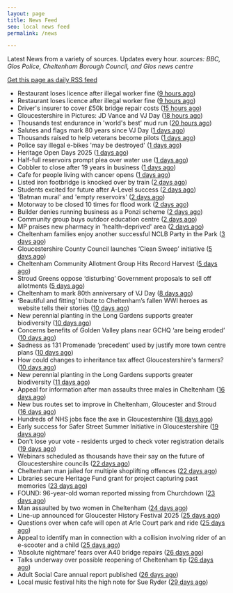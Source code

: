 ```yaml
---
layout: page
title: News Feed
seo: local news feed
permalink: /news

---
```


Latest News from a variety of sources. Updates every hour.
_sources: BBC, Glos Police, Cheltenham Borough Council, and Glos news centre_

[Get this page as daily RSS feed](/daily.rss)

<!-- news_marker starts -->
- Restaurant loses licence after illegal worker fine ([9 hours ago](https://www.bbc.com/news/articles/cewyj8y0dzjo?at_medium=RSS&at_campaign=rss))
- Restaurant loses licence after illegal worker fine ([9 hours ago](https://www.bbc.com/news/articles/cewyj8y0dzjo?at_medium=RSS&at_campaign=rss))
- Driver's insurer to cover £50k bridge repair costs ([15 hours ago](https://www.bbc.com/news/articles/cjdyr09jg4go?at_medium=RSS&at_campaign=rss))
- Gloucestershire in Pictures: JD Vance and VJ Day ([18 hours ago](https://www.bbc.com/news/articles/c4gzwn8lg9lo?at_medium=RSS&at_campaign=rss))
- Thousands test endurance in 'world's best' mud run ([20 hours ago](https://www.bbc.com/news/articles/cpwyvzvjlg1o?at_medium=RSS&at_campaign=rss))
- Salutes and flags mark 80 years since VJ Day ([1 days ago](https://www.bbc.com/news/articles/cp947derm8xo?at_medium=RSS&at_campaign=rss))
- Thousands raised to help veterans become pilots ([1 days ago](https://www.bbc.com/news/articles/cg50109gv0zo?at_medium=RSS&at_campaign=rss))
- Police say illegal e-bikes 'may be destroyed' ([1 days ago](https://www.bbc.com/news/articles/cy7yen56m4vo?at_medium=RSS&at_campaign=rss))
- Heritage Open Days 2025 ([1 days ago](https://www.cheltenham.gov.uk/news/article/3041/heritage_open_days_2025))
- Half-full reservoirs prompt plea over water use ([1 days ago](https://www.bbc.com/news/articles/c3r4v53wvp2o?at_medium=RSS&at_campaign=rss))
- Cobbler to close after 19 years in business ([1 days ago](https://www.bbc.com/news/articles/c8jpm8rlwk8o?at_medium=RSS&at_campaign=rss))
- Cafe for people living with cancer opens ([1 days ago](https://www.bbc.com/news/articles/c0r70500yljo?at_medium=RSS&at_campaign=rss))
- Listed iron footbridge is knocked over by train ([2 days ago](https://www.bbc.com/news/articles/cgjyd194gp0o?at_medium=RSS&at_campaign=rss))
- Students excited for future after A-Level success ([2 days ago](https://www.bbc.com/news/articles/c24zl91enydo?at_medium=RSS&at_campaign=rss))
- 'Batman mural' and 'empty reservoirs' ([2 days ago](https://www.bbc.com/news/articles/cgr945ndqp5o?at_medium=RSS&at_campaign=rss))
- Motorway to be closed 10 times for flood work ([2 days ago](https://www.bbc.com/news/articles/czr6183d68do?at_medium=RSS&at_campaign=rss))
- Builder denies running business as a Ponzi scheme ([2 days ago](https://www.bbc.com/news/articles/cg501vy3mlmo?at_medium=RSS&at_campaign=rss))
- Community group buys outdoor education centre ([2 days ago](https://www.bbc.com/news/articles/cy988y4v5n4o?at_medium=RSS&at_campaign=rss))
- MP praises new pharmacy in 'health-deprived' area ([2 days ago](https://www.bbc.com/news/articles/c4gzz09w4dqo?at_medium=RSS&at_campaign=rss))
- Cheltenham families enjoy another successful NCLB Party in the Park ([3 days ago](https://www.cheltenham.gov.uk/news/article/3040/cheltenham_families_enjoy_another_successful_nclb_party_in_the_park))
- Gloucestershire County Council launches ‘Clean Sweep’ initiative ([5 days ago](https://gloucesternewscentre.co.uk/gloucestershire-county-council-launches-clean-sweep-initiative/))
- Cheltenham Community Allotment Group Hits Record Harvest ([5 days ago](https://gloucesternewscentre.co.uk/cheltenham-community-allotment-group-hits-record-harvest/))
- Stroud Greens oppose ‘disturbing’ Government proposals to sell off allotments ([5 days ago](https://gloucesternewscentre.co.uk/stroud-greens-oppose-disturbing-government-proposals-to-sell-off-allotments/))
- Cheltenham to mark 80th anniversary of VJ Day ([8 days ago](https://www.cheltenham.gov.uk/news/article/3039/cheltenham_to_mark_80th_anniversary_of_vj_day))
- ‘Beautiful and fitting’ tribute to Cheltenham’s fallen WWI heroes as website tells their stories ([10 days ago](https://gloucesternewscentre.co.uk/beautiful-and-fitting-tribute-to-cheltenhams-fallen-wwi-heroes-as-website-tells-their-stories/))
- New perennial planting in the Long Gardens supports greater biodiversity ([10 days ago](https://gloucesternewscentre.co.uk/new-perennial-planting-in-the-long-gardens-supports-greater-biodiversity/))
- Concerns benefits of Golden Valley plans near GCHQ ‘are being eroded’ ([10 days ago](https://gloucesternewscentre.co.uk/concerns-benefits-of-golden-valley-plans-near-gchq-are-being-eroded/))
- Sadness as 131 Promenade ‘precedent’ used by justify more town centre plans ([10 days ago](https://gloucesternewscentre.co.uk/sadness-as-131-promenade-precedent-used-by-justify-more-town-centre-plans/))
- How could changes to inheritance tax affect Gloucestershire's farmers? ([10 days ago](https://www.bbc.co.uk/sounds/play/p0lvg6lv?at_medium=RSS&at_campaign=rss))
- New perennial planting in the Long Gardens supports greater biodiversity ([11 days ago](https://www.cheltenham.gov.uk/news/article/3038/new_perennial_planting_in_the_long_gardens_supports_greater_biodiversity))
- Appeal for information after man assaults three males in Cheltenham ([16 days ago](https://gloucesternewscentre.co.uk/appeal-for-information-after-man-assaults-three-males-in-cheltenham/))
- New bus routes set to improve in Cheltenham, Gloucester and Stroud ([16 days ago](https://gloucesternewscentre.co.uk/new-bus-routes-set-to-improve-in-cheltenham-gloucester-and-stroud/))
- Hundreds of NHS jobs face the axe in Gloucestershire ([18 days ago](https://gloucesternewscentre.co.uk/hundreds-of-nhs-jobs-face-the-axe-in-gloucestershire/))
- Early success for Safer Street Summer Initiative in Gloucestershire ([19 days ago](https://gloucesternewscentre.co.uk/early-success-for-safer-street-summer-initiative-in-gloucestershire/))
- Don’t lose your vote - residents urged to check voter registration details ([19 days ago](https://www.cheltenham.gov.uk/news/article/3037/dont_lose_your_vote_-_residents_urged_to_check_voter_registration_details))
- Webinars scheduled as thousands have their say on the future of Gloucestershire councils ([22 days ago](https://gloucesternewscentre.co.uk/webinars-scheduled-as-thousands-have-their-say-on-the-future-of-gloucestershire-councils/))
- Cheltenham man jailed for multiple shoplifting offences ([22 days ago](https://gloucesternewscentre.co.uk/cheltenham-man-jailed-for-multiple-shoplifting-offences/))
- Libraries secure Heritage Fund grant for project capturing past memories ([23 days ago](https://gloucesternewscentre.co.uk/libraries-secure-heritage-fund-grant-for-project-capturing-past-memories/))
- FOUND: 96-year-old woman reported missing from Churchdown ([23 days ago](https://gloucesternewscentre.co.uk/search-for-96-year-old-woman-reported-missing-from-churchdown/))
- Man assaulted by two women in Cheltenham ([24 days ago](https://gloucesternewscentre.co.uk/man-assaulted-by-two-women-in-cheltenham/))
- Line-up announced for Gloucester History Festival 2025 ([25 days ago](https://gloucesternewscentre.co.uk/line-up-announced-for-gloucester-history-festival-2025/))
- Questions over when cafe will open at Arle Court park and ride ([25 days ago](https://gloucesternewscentre.co.uk/questions-over-when-cafe-will-open-at-arle-court-park-and-ride/))
- Appeal to identify man in connection with a collision involving rider of an e-scooter and a child ([25 days ago](https://gloucesternewscentre.co.uk/appeal-to-identify-man-in-connection-with-a-collision-involving-rider-of-an-e-scooter-and-a-child/))
- ‘Absolute nightmare’ fears over A40 bridge repairs ([26 days ago](https://gloucesternewscentre.co.uk/absolute-nightmare-fears-over-a40-bridge-repairs/))
- Talks underway over possible reopening of Cheltenham tip ([26 days ago](https://gloucesternewscentre.co.uk/talks-underway-over-possible-reopening-of-cheltenham-tip/))
- Adult Social Care annual report published ([26 days ago](https://gloucesternewscentre.co.uk/adult-social-care-annual-report-published/))
- Local music festival hits the high note for Sue Ryder ([29 days ago](https://gloucesternewscentre.co.uk/local-music-festival-hits-the-high-note-for-sue-ryder/))

<!-- news_marker ends -->
